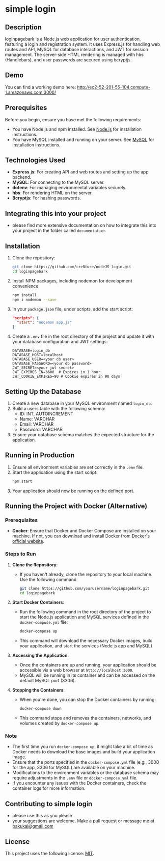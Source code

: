 # simple login

## Description
loginpagebark is a Node.js web application for user authentication, featuring a login and registration system. It uses Express.js for handling web routes and API, MySQL for database interactions, and JWT for session management. The server-side HTML rendering is managed with hbs (Handlebars), and user passwords are secured using bcryptjs.

## Demo
You can find a working demo here: http://ec2-52-201-55-104.compute-1.amazonaws.com:3000/

## Prerequisites
Before you begin, ensure you have met the following requirements:
* You have Node.js and npm installed. See [Node.js](https://nodejs.org/) for installation instructions.
* You have MySQL installed and running on your server. See [MySQL](https://dev.mysql.com/doc/mysql-installation-excerpt/5.7/en/) for installation instructions.

## Technologies Used
- **Express.js**: For creating API and web routes and setting up the app backend.
- **MySQL**: For connecting to the MySQL server.
- **dotenv**: For managing environmental variables securely.
- **hbs**: For rendering HTML on the server.
- **Bcryptjs**: For hashing passwords.

## Integrating this into your project

- please find more extensive documentation on how to integrate this into your project in the folder called `documentation`

## Installation

1. Clone the repository:
    ```bash
    git clone https://github.com/cre8ture/nodeJS-login.git
    cd loginpagebark
    ```

2. Install NPM packages, including nodemon for development convenience:
    ```bash
    npm install
    npm i nodemon --save
    ```

3. In your `package.json` file, under scripts, add the start script:
    ```json
    "scripts": {
      "start": "nodemon app.js"
    }
    ```

4. Create a `.env` file in the root directory of the project and update it with your database configuration and JWT settings:
    ```plaintext
    DATABASE=login_db
    DATABASE_HOST=localhost
    DATABASE_USER=<your db user>
    DATABASE_PASSWORD=<your db password>
    JWT_SECRET=<your jwt secret>
    JWT_EXPIRES_IN=3600  # Expires in 1 hour
    JWT_COOKIE_EXPIRES=90 # Cookie expires in 90 days
    ```

## Setting Up the Database
1. Create a new database in your MySQL environment named `login_db`.
2. Build a users table with the following schema:
   - ID: INT, AUTOINCREMENT
   - Name: VARCHAR
   - Email: VARCHAR
   - Password: VARCHAR
3. Ensure your database schema matches the expected structure for the application.

## Running in Production
1. Ensure all environment variables are set correctly in the `.env` file.
2. Start the application using the start script:
    ```bash
    npm start
    ```
3. Your application should now be running on the defined port.


## Running the Project with Docker (Alternative)

### Prerequisites
- **Docker**: Ensure that Docker and Docker Compose are installed on your machine. If not, you can download and install Docker from [Docker's official website](https://www.docker.com/get-started).

### Steps to Run

1. **Clone the Repository**:
   - If you haven't already, clone the repository to your local machine. Use the following command:
     ```bash
     git clone https://github.com/yourusername/loginpagebark.git
     cd loginpagebark
     ```

2. **Start Docker Containers**:
   - Run the following command in the root directory of the project to start the Node.js application and MySQL services defined in the `docker-compose.yml` file:
     ```bash
     docker-compose up
     ```
   - This command will download the necessary Docker images, build your application, and start the services (Node.js app and MySQL).

3. **Accessing the Application**:
   - Once the containers are up and running, your application should be accessible via a web browser at `http://localhost:3000`.
   - MySQL will be running in its container and can be accessed on the default MySQL port (3306).

4. **Stopping the Containers**:
   - When you're done, you can stop the Docker containers by running:
     ```bash
     docker-compose down
     ```
   - This command stops and removes the containers, networks, and volumes created by `docker-compose up`.

### Note
- The first time you run `docker-compose up`, it might take a bit of time as Docker needs to download the base images and build your application image.
- Ensure that the ports specified in the `docker-compose.yml` file (e.g., 3000 for the app, 3306 for MySQL) are available on your machine.
- Modifications to the environment variables or the database schema may require adjustments in the `.env` file or `docker-compose.yml` file.
- If you encounter any issues with the Docker containers, check the container logs for more information.


## Contributing to simple login
<!-- Contribution guidelines -->
- please use this as you please
- your suggestions are welcome. Make a pull request or message me at bakukai@gmail.com

## License
This project uses the following license: [MIT](https://opensource.org/licenses/MIT).
